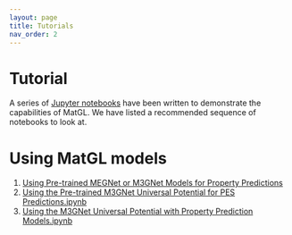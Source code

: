 ```yaml
---
layout: page
title: Tutorials
nav_order: 2
---
```


# Tutorial

A series of [Jupyter notebooks][jupyternb] have been written to demonstrate the capabilities of MatGL. We have listed a 
recommended sequence of notebooks to look at.

# Using MatGL models

1. [Using Pre-trained MEGNet or M3GNet Models for Property Predictions](https://github.com/materialsvirtuallab/matgl/blob/main/examples/Using%20Pre-trained%20MEGNet%20or%20M3GNet%20Models%20for%20Property%20Predictions.ipynb)
2. [Using the Pre-trained M3GNet Universal Potential for PES Predictions.ipynb](https://github.com/materialsvirtuallab/matgl/blob/main/examples/Using%20the%20Pre-trained%20M3GNet%20Universal%20Potential%20for%20PES%20Predictions.ipynb)
3. [Using the M3GNet Universal Potential with Property Prediction Models.ipynb](https://github.com/materialsvirtuallab/matgl/blob/main/examples/Using%20the%20M3GNet%20Universal%20Potential%20with%20Property%20Prediction%20Models.ipynb)

[jupyternb]: https://github.com/materialsvirtuallab/matgl/tree/main/examples "Jupyter notebooks"